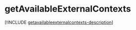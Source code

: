 # getAvailableExternalContexts

[!INCLUDE [getavailableexternalcontexts-description](includes/getavailableexternalcontexts-description.md)]
